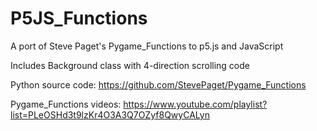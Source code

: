 # P5JS_Functions

A port of Steve Paget's Pygame_Functions to p5.js and JavaScript

Includes Background class with 4-direction scrolling code

Python source code:
https://github.com/StevePaget/Pygame_Functions

Pygame_Functions videos:
https://www.youtube.com/playlist?list=PLeOSHd3t9lzKr4O3A3Q7OZyf8QwyCALyn


